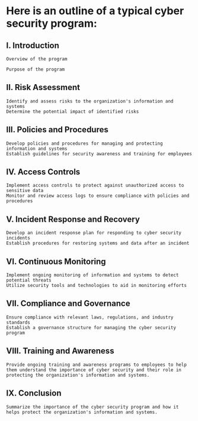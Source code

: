 # Here is an outline of a typical cyber security program:

## I. Introduction

    Overview of the program
    
    Purpose of the program

## II. Risk Assessment

    Identify and assess risks to the organization's information and systems
    Determine the potential impact of identified risks

## III. Policies and Procedures

    Develop policies and procedures for managing and protecting information and systems
    Establish guidelines for security awareness and training for employees

## IV. Access Controls

    Implement access controls to protect against unauthorized access to sensitive data
    Monitor and review access logs to ensure compliance with policies and procedures

## V. Incident Response and Recovery

    Develop an incident response plan for responding to cyber security incidents
    Establish procedures for restoring systems and data after an incident

## VI. Continuous Monitoring

    Implement ongoing monitoring of information and systems to detect potential threats
    Utilize security tools and technologies to aid in monitoring efforts

## VII. Compliance and Governance

    Ensure compliance with relevant laws, regulations, and industry standards
    Establish a governance structure for managing the cyber security program

## VIII. Training and Awareness

    Provide ongoing training and awareness programs to employees to help them understand the importance of cyber security and their role in protecting the organization's information and systems.

## IX. Conclusion

    Summarize the importance of the cyber security program and how it helps protect the organization's information and systems.
